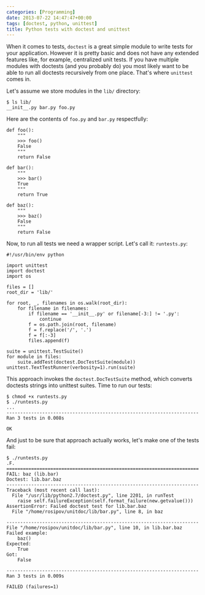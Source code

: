 ```yaml
---
categories: [Programming]
date: 2013-07-22 14:47:47+00:00
tags: [doctest, python, unittest]
title: Python tests with doctest and unittest
---
```


When it comes to tests, `doctest` is a great simple module to write tests for your application. However it is pretty basic and does not have any extended features like, for example, centralized unit tests. If you have multiple modules with doctests (and you probably do) you most likely want to be able to run all doctests recursively from one place. That's where `unittest` comes in.

Let's assume we store modules in the `lib/` directory:

    $ ls lib/
    __init__.py bar.py foo.py

Here are the contents of `foo.py` and `bar.py` respectfully:

    def foo():
        """
        >>> foo()
        False
        """
        return False

    def bar():
        """
        >>> bar()
        True
        """
        return True

    def baz():
        """
        >>> baz()
        False
        """
        return False

Now, to run all tests we need a wrapper script. Let's call it: `runtests.py`:

    #!/usr/bin/env python

    import unittest
    import doctest
    import os

    files = []
    root_dir = 'lib/'

    for root, _, filenames in os.walk(root_dir):
        for filename in filenames:
            if filename == '__init__.py' or filename[-3:] != '.py':
                continue
            f = os.path.join(root, filename)
            f = f.replace('/', '.')
            f = f[:-3]
            files.append(f)

    suite = unittest.TestSuite()
    for module in files:
        suite.addTest(doctest.DocTestSuite(module))
    unittest.TextTestRunner(verbosity=1).run(suite)

This approach invokes the `doctest.DocTestSuite` method, which converts doctests strings into unittest suites. Time to run our tests:

    $ chmod +x runtests.py
    $ ./runtests.py
    ...
    ----------------------------------------------------------------------
    Ran 3 tests in 0.008s

    OK

And just to be sure that approach actually works, let's make one of the tests fail:

    $ ./runtests.py
    .F.
    ======================================================================
    FAIL: baz (lib.bar)
    Doctest: lib.bar.baz
    ----------------------------------------------------------------------
    Traceback (most recent call last):
      File "/usr/lib/python2.7/doctest.py", line 2201, in runTest
        raise self.failureException(self.format_failure(new.getvalue()))
    AssertionError: Failed doctest test for lib.bar.baz
      File "/home/rosipov/unitdoc/lib/bar.py", line 8, in baz

    ----------------------------------------------------------------------
    File "/home/rosipov/unitdoc/lib/bar.py", line 10, in lib.bar.baz
    Failed example:
        baz()
    Expected:
        True
    Got:
        False

    ----------------------------------------------------------------------
    Ran 3 tests in 0.009s

    FAILED (failures=1)
